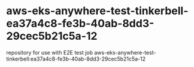 # aws-eks-anywhere-test-tinkerbell-ea37a4c8-fe3b-40ab-8dd3-29cec5b21c5a-12
repository for use with E2E test job aws-eks-anywhere-test-tinkerbell:ea37a4c8-fe3b-40ab-8dd3-29cec5b21c5a-12
